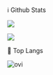 

ℹ️ Github Stats

![](http://github-readme-streak-stats.herokuapp.com?user=hungcho99&theme=neon-palenight)

![](https://github-readme-stats.vercel.app/api?username=hungcho99&include_all_commits=true&count_private=true&show_icons=true&line_height=25&title_color=7A7ADB&icon_color=2234AE&text_color=D3D3D3&bg_color=0,000000,130F40)

📖 Top Langs
<p align="center">
<img align="left" src="https://github-readme-stats.vercel.app/api/top-langs?username=hungcho99&show_icons=true&locale=en&layout=compact&theme=chartreuse-dark" alt="ovi" 
</p> <br><br><br><br><br>
